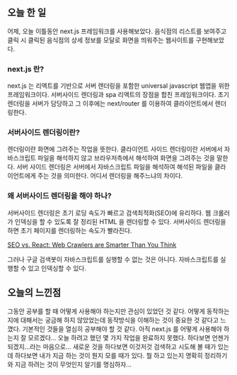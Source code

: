 ## 오늘 한 일

어제, 오늘 이틀동안 next.js 프레임워크를 사용해보았다. 음식점의 리스트를 보여주고 클릭 시 클릭된 음식점의 상세 정보를 모달로 화면을 띄워주는 웹사이트를 구현해보았다.

### next.js 란?

next.js 는 리액트를 기반으로 서버 렌더링을 포함한 universal javascript 웹앱을 위한 프레임워크이다. 서버사이드 렌더링과 spa 리액트의 장점을 합친 프레임워크이다. 초기 렌더링을 서버가 담당하고 그 이후에는 next/router 를 이용하여 클라이언트에서 렌더링한다.

### 서버사이드 렌더링이란?

렌더링이란 화면에 그려주는 작업을 뜻한다. 클라이언트 사이드 렌더링이란 서버에서 자바스크립트 파일을 해석하지 않고 브라우저측에서 해석하여 화면을 그려주는 것을 말한다. 서버 사이드 렌더링은 서버에서 자바스크립트 파일을 해석하여 해석된 파일을 클라이언트에게 주는 것을 의미한다. 어디서 렌더링을 해주느냐의 차이다.

### 왜 서버사이드 렌더링을 해야 하나?

서버사이드 렌더링은 초기 로딩 속도가 빠르고 검색최적화(SEO)에 유리하다. 웹 크롤러가 인덱싱을 할 수 있도록 잘 정리된 HTML 을 렌더링할 수 있다. 서버사이드 렌더링을 하면 초기 페이지를 렌더링하는 속도가 빨라진다.

[SEO vs. React: Web Crawlers are Smarter Than You Think](https://medium.freecodecamp.org/seo-vs-react-is-it-neccessary-to-render-react-pages-in-the-backend-74ce5015c0c9)

그러나 구글 검색봇이 자바스크립트를 실행할 수 없는 것은 아니다. 자바스크립트를 실행할 수 있고 인덱싱할 수 있다.

###

## 오늘의 느낀점

그동안 공부를 할 때 어떻게 사용해야 하는지만 관심이 있었던 것 같다. 어떻게 동작하는지에 대해서는 궁금해 하지 않았었는데 동작방식을 이해하는 것이 중요한 것 같다고 느꼈다. 기본적인 것들을 열심히 공부해야 할 것 같다.
아직 next.js 를 어떻게 사용해야 하는지 잘 모르겠다... 오늘 하려고 했던 몇 가지 작업을 완료하지 못했다. 하다보면 언젠가 되겠지...라는 마음으로...
새로운 것을 하다보면 이것저것 검색하고 시도해 볼 때가 있는데 하다보면 내가 지금 하는 것이 뭔지 모를 때가 있다. 뭘 하고 있는지 명확히 정리하기와 지금 하려는 것이 무엇인지 알기를 명심하자...
